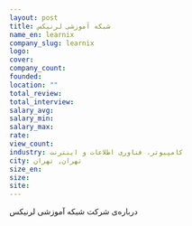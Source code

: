 ```yaml
---
layout: post
title: شبکه آموزشی لرنیکس
name_en: learnix
company_slug: learnix
logo: 
cover: 
company_count:
founded:
location: ""
total_review: 
total_interview: 
salary_avg: 
salary_min: 
salary_max: 
rate: 
view_count: 
industry: کامپیوتر، فناوری اطلاعات و اینترنت
city: تهران, تهران
size_en: 
size: 
site: 
---
```


درباره‌ی شرکت شبکه آموزشی لرنیکس